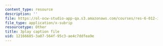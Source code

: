 ```yaml
---
content_type: resource
description: ''
file: https://ol-ocw-studio-app-qa.s3.amazonaws.com/courses/res-6-012-introduction-to-probability-spring-2018/121666853a07564f95c3ae4c7ddfea9e_N61FzRr2so0.vtt
file_type: application/x-subrip
resourcetype: Other
title: 3play caption file
uid: 12166685-3a07-564f-95c3-ae4c7ddfea9e
---
```

